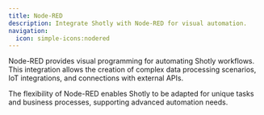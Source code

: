 ```yaml
---
title: Node-RED
description: Integrate Shotly with Node-RED for visual automation.
navigation: 
  icon: simple-icons:nodered
---
```


Node-RED provides visual programming for automating Shotly workflows. This integration allows the creation of complex data processing scenarios, IoT integrations, and connections with external APIs.

The flexibility of Node-RED enables Shotly to be adapted for unique tasks and business processes, supporting advanced automation needs.
